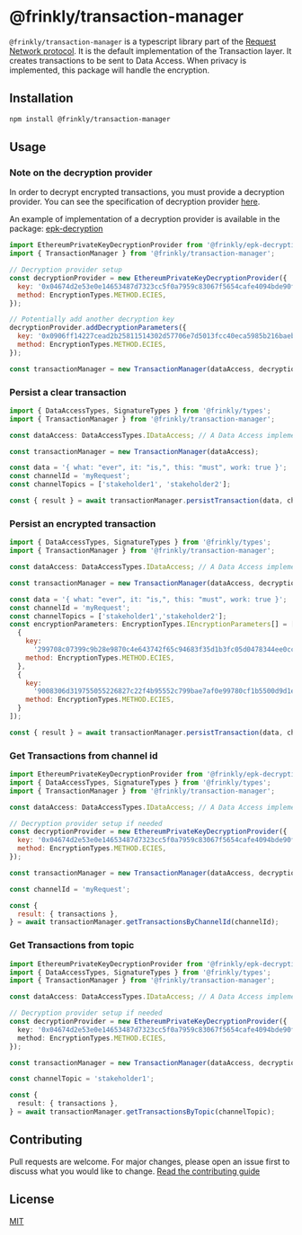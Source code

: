 # @frinkly/transaction-manager

`@frinkly/transaction-manager` is a typescript library part of the [Request Network protocol](https://github.com/RequestNetwork/requestNetwork).
It is the default implementation of the Transaction layer. It creates transactions to be sent to Data Access.
When privacy is implemented, this package will handle the encryption.

## Installation

```bash
npm install @frinkly/transaction-manager
```

## Usage

### Note on the decryption provider

In order to decrypt encrypted transactions, you must provide a decryption provider.
You can see the specification of decryption provider [here](./specs/decryption-provider.md).

An example of implementation of a decryption provider is available in the package: [epk-decryption](../../epk-decryption)

```javascript
import EthereumPrivateKeyDecryptionProvider from '@frinkly/epk-decryption';
import { TransactionManager } from '@frinkly/transaction-manager';

// Decryption provider setup
const decryptionProvider = new EthereumPrivateKeyDecryptionProvider({
  key: '0x04674d2e53e0e14653487d7323cc5f0a7959c83067f5654cafe4094bde90fa8a',
  method: EncryptionTypes.METHOD.ECIES,
});

// Potentially add another decryption key
decryptionProvider.addDecryptionParameters({
  key: '0x0906ff14227cead2b25811514302d57706e7d5013fcc40eca5985b216baeb998',
  method: EncryptionTypes.METHOD.ECIES,
});

const transactionManager = new TransactionManager(dataAccess, decryptionProvider);
```

### Persist a clear transaction

```javascript
import { DataAccessTypes, SignatureTypes } from '@frinkly/types';
import { TransactionManager } from '@frinkly/transaction-manager';

const dataAccess: DataAccessTypes.IDataAccess; // A Data Access implementation, for example @frinkly/data-access

const transactionManager = new TransactionManager(dataAccess);

const data = '{ what: "ever", it: "is,", this: "must", work: true }';
const channelId = 'myRequest';
const channelTopics = ['stakeholder1', 'stakeholder2'];

const { result } = await transactionManager.persistTransaction(data, channelId, channelTopics);
```

### Persist an encrypted transaction

```javascript
import { DataAccessTypes, SignatureTypes } from '@frinkly/types';
import { TransactionManager } from '@frinkly/transaction-manager';

const dataAccess: DataAccessTypes.IDataAccess; // A Data Access implementation, for example @frinkly/data-access

const transactionManager = new TransactionManager(dataAccess, decryptionProvider);

const data = '{ what: "ever", it: "is,", this: "must", work: true }';
const channelId = 'myRequest';
const channelTopics = ['stakeholder1','stakeholder2'];
const encryptionParameters: EncryptionTypes.IEncryptionParameters[] = [
  {
    key:
      '299708c07399c9b28e9870c4e643742f65c94683f35d1b3fc05d0478344ee0cc5a6a5e23f78b5ff8c93a04254232b32350c8672d2873677060d5095184dad422',
    method: EncryptionTypes.METHOD.ECIES,
  },
  {
    key:
      '9008306d319755055226827c22f4b95552c799bae7af0e99780cf1b5500d9d1ecbdbcf6f27cdecc72c97fef3703c54b717bca613894212e0b2525cbb2d1161b9',
    method: EncryptionTypes.METHOD.ECIES,
  }
]);

const { result } = await transactionManager.persistTransaction(data, channelId, channelTopics, encryptionParameters);
```

### Get Transactions from channel id

```javascript
import EthereumPrivateKeyDecryptionProvider from '@frinkly/epk-decryption';
import { DataAccessTypes, SignatureTypes } from '@frinkly/types';
import { TransactionManager } from '@frinkly/transaction-manager';

const dataAccess: DataAccessTypes.IDataAccess; // A Data Access implementation, for example @frinkly/data-access

// Decryption provider setup if needed
const decryptionProvider = new EthereumPrivateKeyDecryptionProvider({
  key: '0x04674d2e53e0e14653487d7323cc5f0a7959c83067f5654cafe4094bde90fa8a',
  method: EncryptionTypes.METHOD.ECIES,
});

const transactionManager = new TransactionManager(dataAccess, decryptionProvider);

const channelId = 'myRequest';

const {
  result: { transactions },
} = await transactionManager.getTransactionsByChannelId(channelId);
```

### Get Transactions from topic

```typescript
import EthereumPrivateKeyDecryptionProvider from '@frinkly/epk-decryption';
import { DataAccessTypes, SignatureTypes } from '@frinkly/types';
import { TransactionManager } from '@frinkly/transaction-manager';

const dataAccess: DataAccessTypes.IDataAccess; // A Data Access implementation, for example @frinkly/data-access

// Decryption provider setup if needed
const decryptionProvider = new EthereumPrivateKeyDecryptionProvider({
  key: '0x04674d2e53e0e14653487d7323cc5f0a7959c83067f5654cafe4094bde90fa8a',
  method: EncryptionTypes.METHOD.ECIES,
});

const transactionManager = new TransactionManager(dataAccess, decryptionProvider);

const channelTopic = 'stakeholder1';

const {
  result: { transactions },
} = await transactionManager.getTransactionsByTopic(channelTopic);
```

## Contributing

Pull requests are welcome. For major changes, please open an issue first to discuss what you would like to change.
[Read the contributing guide](/CONTRIBUTING.md)

## License

[MIT](/LICENSE)
